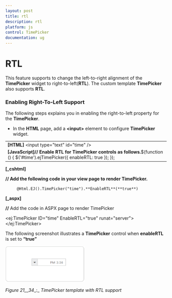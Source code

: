 ```yaml
---
layout: post
title: rtl
description: rtl
platform: js
control: TimePicker
documentation: ug
---
```


# RTL

This feature supports to change the left-to-right alignment of the **TimePicker** widget to right-to-left(**RTL**). The custom template **TimePicker** also supports **RTL**.

### Enabling Right-To-Left Support

The following steps explains you in enabling the right-to-left property for the **TimePicker**.

* In the **HTML** page, add a **&lt;input&gt;** element to configure **TimePicker** widget.   



<table>
<tr>
<td>
<b>[HTML]</b>         &lt;input type="text" id="time" /&gt;</td></tr>
<tr>
<td>
<b>[JavaScript]</b><b>// Enable RTL for TimePicker controls as follows.</b>$(function () {           $('#time').ejTimePicker({                       enableRTL: true                 }); });</td></tr>
</table>


**[_cshtml]**

**// Add the following code in your view page to render TimePicker.**



         @Html.EJ().TimePicker("time").**EnableRTL**(**true**)



**[_aspx]**

**//** Add the code in ASPX page to render TimePicker

&lt;ej:TimePicker ID="time" EnableRTL="true" runat="server"&gt;&lt;/ej:TimePicker&gt;



The following screenshot illustrates a **TimePicker** control when **enableRTL** is set to **“true”**



![](rtl_images\rtl_img1.png)

_Figure_ _21__34__:_ _TimePicker_ _template with RTL support_

